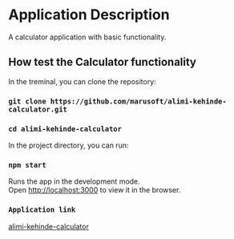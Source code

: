# Application Description

A calculator application with basic functionality.

## How test the Calculator functionality

In the treminal, you can clone the repository:
### `git clone https://github.com/marusoft/alimi-kehinde-calculator.git`

### `cd alimi-kehinde-calculator`

In the project directory, you can run:

### `npm start`

Runs the app in the development mode.\
Open [http://localhost:3000](http://localhost:3000) to view it in the browser.

### `Application link`

[alimi-kehinde-calculator](https://alimi-kehinde-calculator.herokuapp.com/)

